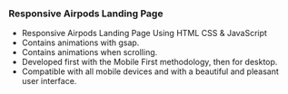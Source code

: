 ### Responsive Airpods Landing Page

- Responsive Airpods Landing Page Using HTML CSS & JavaScript
- Contains animations with gsap.
- Contains animations when scrolling.
- Developed first with the Mobile First methodology, then for desktop.
- Compatible with all mobile devices and with a beautiful and pleasant user interface.
